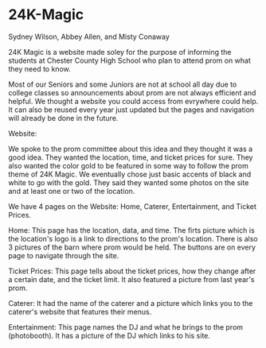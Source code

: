 # 24K-Magic
Sydney Wilson, Abbey Allen, and Misty Conaway 

24K Magic is a website made soley for the purpose of informing the students at Chester County High School who plan to attend prom on what they need to know. 

Most of our Seniors and some Juniors are not at school all day due to college classes so announcements about prom are not always efficient and helpful. We thought a website you could access from evrywhere could help. It can also be reused every year just updated but the pages and navigation will already be done in the future.  

Website: 

  We spoke to the prom committee about this idea and they thought it was a good idea. They wanted the location, time, and ticket prices for sure. They also wanted the color gold to be featured in some way to follow the prom theme of 24K Magic. We eventually chose just basic accents of black and white to go with the gold. They said they wanted some photos on the site and at least one or two of the location.
  
 
  
  We have 4 pages on the Website: Home, Caterer, Entertainment, and Ticket Prices.
  
  Home:
    This page has the location, data, and time. The firts picture which is the location's logo is a link to directions to the prom's location. There is also 3 pictures of the barn where prom would be held. The buttons are on every page to navigate through the site. 
    
  Ticket Prices:
    This page tells about the ticket prices, how they change after a certain date, and the ticket limit. It also featured a picture from last year's prom.
      
  Caterer: 
    It had the name of the caterer and a picture which links you to the caterer's website that features their menus. 
        
  Entertainment: 
    This page names the DJ and what he brings to the prom (photobooth). It has a picture of the DJ which links to his site.
    
   
